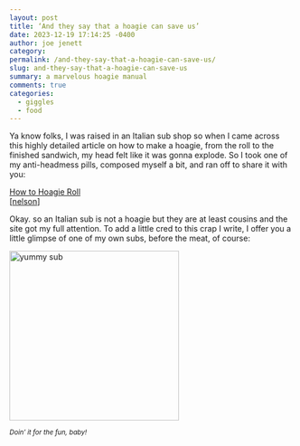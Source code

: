```yaml
---
layout: post
title: ‘And they say that a hoagie can save us’
date: 2023-12-19 17:14:25 -0400
author: joe jenett
category: 
permalink: /and-they-say-that-a-hoagie-can-save-us/
slug: and-they-say-that-a-hoagie-can-save-us
summary: a marvelous hoagie manual
comments: true
categories:
  - giggles
  - food
---
```

<p>
Ya know folks, I was raised in an Italian sub shop so when I came across this highly detailed article on how to make a hoagie, from the roll to the finished sandwich, my head felt like it was gonna explode. So I took one of my anti-headmess pills, composed myself a bit, and ran off to share it with you:
</p>
<p>
<a title="How to Hoagie Roll" href="https://www.richardeaglespoon.com/articles/how-to-hoagie">How to Hoagie Roll</a><br>[<a href="https://pinboard.in/u:nelson">nelson</a>]
</p>
<p>
Okay. so an Italian sub is not a hoagie but they are at least cousins and the site got my full attention. To add a little cred to this crap I write, I offer you a little glimpse of one of my own subs, before the meat, of course:
</p>
<p>
<img title="yummy" src="https://ideas.joejenett.com/images/goodstart.png" width="300" alt="yummy sub">
</p>
<small><em>Doin’ it for the fun, baby!</em></small>
<a href="https://brid.gy/publish/mastodon"></a>
